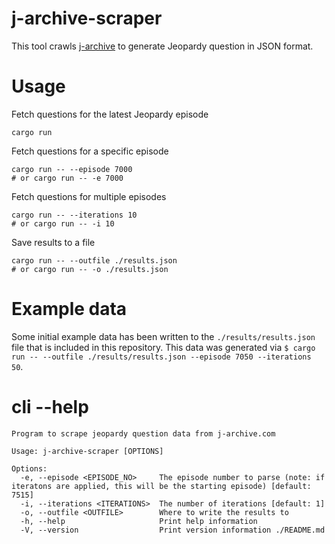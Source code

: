 # j-archive-scraper

This tool crawls [j-archive](https://j-archive.com/) to generate Jeopardy question in JSON format.

# Usage

Fetch questions for the latest Jeopardy episode

```
cargo run
```

Fetch questions for a specific episode

```
cargo run -- --episode 7000
# or cargo run -- -e 7000
```

Fetch questions for multiple episodes

```
cargo run -- --iterations 10
# or cargo run -- -i 10
```

Save results to a file

```
cargo run -- --outfile ./results.json
# or cargo run -- -o ./results.json
```

# Example data

Some initial example data has been written to the `./results/results.json` file that is included in this repository. This data was generated via `$ cargo run -- --outfile ./results/results.json --episode 7050 --iterations 50`.

# cli --help

```
Program to scrape jeopardy question data from j-archive.com

Usage: j-archive-scraper [OPTIONS]

Options:
  -e, --episode <EPISODE_NO>     The episode number to parse (note: if iteratons are applied, this will be the starting episode) [default: 7515]
  -i, --iterations <ITERATIONS>  The number of iterations [default: 1]
  -o, --outfile <OUTFILE>        Where to write the results to
  -h, --help                     Print help information
  -V, --version                  Print version information ./README.md
```
